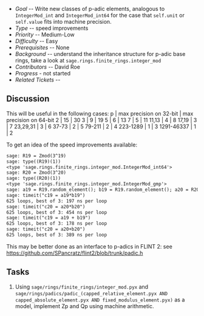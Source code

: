
* _Goal_ -- Write new classes of p-adic elements, analogous to `IntegerMod_int` and `IntegerMod_int64` for the case that `self.unit` or `self.value` fits into machine precision. 
* _Type_ -- speed improvements 
* _Priority_ -- Medium-Low 
* _Difficulty_ -- Easy 
* _Prerequisites_ -- None 
* _Background_ -- understand the inheritance structure for p-adic base rings, take a look at `sage.rings.finite_rings.integer_mod` 
* _Contributors_ -- David Roe 
* _Progress_ - not started 
* _Related Tickets_ --  

## Discussion

This will be useful in the following cases: 
 p  |  max precision on 32-bit  |  max precision on 64-bit 
 2  |  15  |  30 
 3  |  9  |  19 
 5  |  6  |  13 
 7  |  5  |  11 
 11,13  |  4  |  8 
 17,19  |  3  |  7 
 23,29,31  |  3  |  6 
 37-73  |  2  |  5 
 79-211  |  2  |  4 
 223-1289  |  1  |  3 
 1291-46337  |  1  |  2 

To get an idea of the speed improvements available: 


```txt
sage: R19 = Zmod(3^19)
sage: type((R19)(1))
<type 'sage.rings.finite_rings.integer_mod.IntegerMod_int64'>
sage: R20 = Zmod(3^20)
sage: type((R20)(1))
<type 'sage.rings.finite_rings.integer_mod.IntegerMod_gmp'>
sage: a19 = R19.random_element(); b19 = R19.random_element(); a20 = R20.random_element(); b20 = R20.random_element()
sage: timeit("c19 = a19*b19")
625 loops, best of 3: 197 ns per loop
sage: timeit("c20 = a20*b20")
625 loops, best of 3: 454 ns per loop
sage: timeit("c19 = a19 + b19")
625 loops, best of 3: 178 ns per loop
sage: timeit("c20 = a20+b20")
625 loops, best of 3: 389 ns per loop
```
This may be better done as an interface to p-adics in FLINT 2: see <a class="https" href="https://github.com/SPancratz/flint2/blob/trunk/padic.h">https://github.com/SPancratz/flint2/blob/trunk/padic.h</a> 


## Tasks

1. Using `sage/rings/finite_rings/integer_mod.pyx` and `sage/rings/padics/padic_(capped_relative_element.pyx AND capped_absolute_element.pyx AND fixed_modulus_element.pyx)` as a model, implement Zp and Qp using machine arithmetic.  
